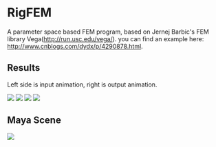 # RigFEM
A parameter space based FEM program, based on Jernej Barbic's FEM library Vega(http://run.usc.edu/vega/).
you can find an example here: http://www.cnblogs.com/dydx/p/4290878.html.  

Results
--------

Left side is input animation, right is output animation.


![](https://github.com/league1991/RigFEM/raw/master/imageCache/frontBefore.gif)
![](https://github.com/league1991/RigFEM/raw/master/imageCache/front.gif)
![](https://github.com/league1991/RigFEM/raw/master/imageCache/backBefore.gif)
![](https://github.com/league1991/RigFEM/raw/master/imageCache/back.gif)

Maya Scene
--------
![](https://github.com/league1991/RigFEM/raw/master/imageCache/maya.gif)
